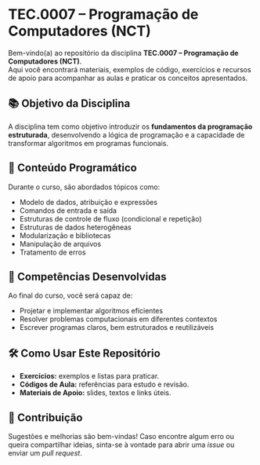 # TEC.0007 – Programação de Computadores (NCT)

Bem-vindo(a) ao repositório da disciplina **TEC.0007 – Programação de Computadores (NCT)**.  
Aqui você encontrará materiais, exemplos de código, exercícios e recursos de apoio para acompanhar as aulas e praticar os conceitos apresentados.

## 📚 Objetivo da Disciplina
A disciplina tem como objetivo introduzir os **fundamentos da programação estruturada**, desenvolvendo a lógica de programação e a capacidade de transformar algoritmos em programas funcionais.

## 🧩 Conteúdo Programático
Durante o curso, são abordados tópicos como:
- Modelo de dados, atribuição e expressões  
- Comandos de entrada e saída  
- Estruturas de controle de fluxo (condicional e repetição)  
- Estruturas de dados heterogêneas  
- Modularização e bibliotecas  
- Manipulação de arquivos  
- Tratamento de erros  

## 🎯 Competências Desenvolvidas
Ao final do curso, você será capaz de:
- Projetar e implementar algoritmos eficientes  
- Resolver problemas computacionais em diferentes contextos  
- Escrever programas claros, bem estruturados e reutilizáveis  

## 🛠️ Como Usar Este Repositório
- **Exercícios:** exemplos e listas para praticar.  
- **Códigos de Aula:** referências para estudo e revisão.  
- **Materiais de Apoio:** slides, textos e links úteis.

## 🤝 Contribuição
Sugestões e melhorias são bem-vindas! Caso encontre algum erro ou queira compartilhar ideias, sinta-se à vontade para abrir uma *issue* ou enviar um *pull request*.
